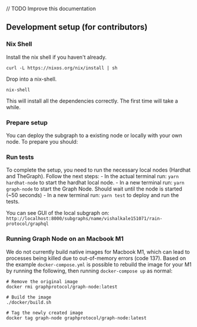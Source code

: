 // TODO Improve this documentation

## Development setup (for contributors)

### Nix Shell

Install the nix shell if you haven't already.

```
curl -L https://nixos.org/nix/install | sh
```

Drop into a nix-shell.

```
nix-shell
```

This will install all the dependencies correctly. The first time will take a while.

### Prepare setup

You can deploy the subgraph to a existing node or locally with your own node. To prepare you should:

### Run tests

To complete the setup, you need to run the necessary local nodes (Hardhat and TheGraph). Follow the next steps: - In the actual terminal run: `yarn hardhat-node` to start the hardhat local node. - In a new terminal run: `yarn graph-node` to start the Graph Node. Should wait until the node is started (~50 seconds) - In a new terminal run: `yarn test` to deploy and run the tests.

You can see GUI of the local subgraph on: `http://localhost:8000/subgraphs/name/vishalkale151071/rain-protocol/graphql`

### Running Graph Node on an Macbook M1

We do not currently build native images for Macbook M1, which can lead to processes being killed due to out-of-memory errors (code 137). Based on the example `docker-compose.yml` is possible to rebuild the image for your M1 by running the following, then running `docker-compose up` as normal:

```
# Remove the original image
docker rmi graphprotocol/graph-node:latest

# Build the image
./docker/build.sh

# Tag the newly created image
docker tag graph-node graphprotocol/graph-node:latest
```
